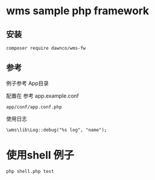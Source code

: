 # wms sample php framework

## 安装
```
composer require dawnco/wms-fw
```

## 参考
例子参考 App目录

配置在 参考  app.example.conf
```
app/conf/app.conf.php
```

使用日志
```
\wms\lib\Log::debug("%s log", "name");
```

# 使用shell 例子

```
php shell.php test
```

